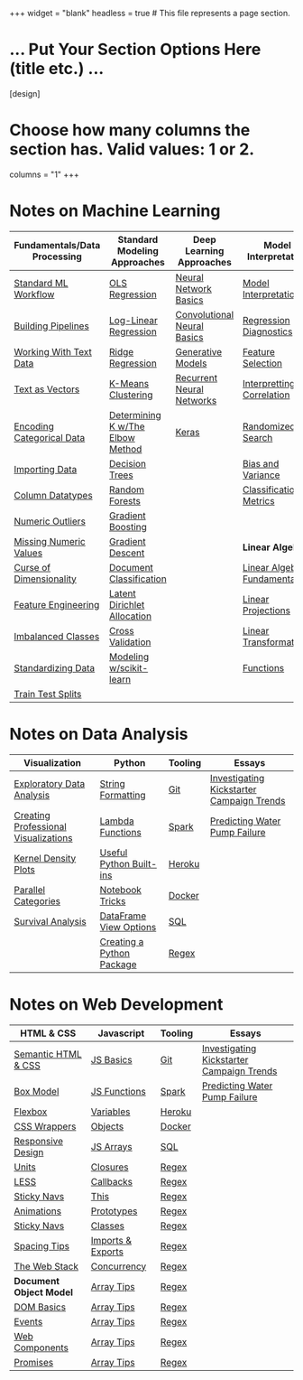 +++
widget = "blank"
headless = true  # This file represents a page section.

# ... Put Your Section Options Here (title etc.) ...

[design]
  # Choose how many columns the section has. Valid values: 1 or 2.
  columns = "1"
+++

# Notes on Machine Learning

| Fundamentals/Data Processing                                                       | Standard Modeling Approaches                                                           | Deep Learning Approaches                                                                 | Model Interpretation                                                                   |
| ---------------------------------------------------------------------------------- | -------------------------------------------------------------------------------------- | ---------------------------------------------------------------------------------------- | -------------------------------------------------------------------------------------- |
| [Standard ML Workflow ](https://www.mwbrady.com/post/mlworkflow/mlworkflow/)       | [OLS Regression](https://www.mwbrady.com/post/olsregression/)                          | [Neural Network Basics](https://www.mwbrady.com/post/neuralnetworkbasics/)               | [Model Interpretation](https://www.mwbrady.com/post/modelinterpretation/)              |
| [Building Pipelines](https://www.mwbrady.com/post/pipelines/)                      | [Log-Linear Regression](https://www.mwbrady.com/post/loglinerregression/)              | [Convolutional Neural Basics](https://www.mwbrady.com/post/convolutionalneuralnetworks/) | [Regression Diagnostics](https://www.mwbrady.com/post/regressiondiagnostics/)          |
| [Working With Text Data](https://www.mwbrady.com/post/workingwithtextdata/)        | [Ridge Regression](https://www.mwbrady.com/post/ridgeregression/)                      | [Generative Models](https://www.mwbrady.com/post/generativemodels/)                      | [Feature Selection](https://www.mwbrady.com/post/featureselection/)                    |
| [Text as Vectors](https://www.mwbrady.com/post/textasvectors/)                     | [K-Means Clustering](https://www.mwbrady.com/post/kmeans/)                             | [Recurrent Neural Networks](https://www.mwbrady.com/post/recurrentneuralnetworks/)       | [Interpretting Correlation](https://www.mwbrady.com/post/interprettingcorrelations/)   |
| [Encoding Categorical Data](https://www.mwbrady.com/post/encodingcategoricaldata/) | [Determining K w/The Elbow Method](https://www.mwbrady.com/post/elbowmethod/)          | [Keras](https://www.mwbrady.com/post/keras/)                                             | [Randomized Search](https://www.mwbrady.com/post/randomizedsearch/)                    |
| [Importing Data](https://www.mwbrady.com/post/importingdata/)                      | [Decision Trees](https://www.mwbrady.com/post/decisiontrees/)                          |                                                                                          | [Bias and Variance](https://www.mwbrady.com/post/biasandvariance/)                     |
| [Column Datatypes](https://www.mwbrady.com/post/columndatatypes/)                  | [Random Forests](https://www.mwbrady.com/post/randomforests/)                          |                                                                                          | [Classification Metrics](https://www.mwbrady.com/post/classificationmetrics/)          |
| [Numeric Outliers](https://www.mwbrady.com/post/numericoutliers/)                  | [Gradient Boosting](https://www.mwbrady.com/post/gradientboosting/)                    |                                                                                          |                                                                                        |
| [Missing Numeric Values](https://www.mwbrady.com/post/missingnumericvalues/)       | [Gradient Descent](https://www.mwbrady.com/post/gradientdescent/)                      |                                                                                          | **Linear Algebra**                                                                     |
| [Curse of Dimensionality](https://www.mwbrady.com/post/curseofdimensionality/)     | [Document Classification](https://www.mwbrady.com/post/documentclassification/)        |                                                                                          | [Linear Algebra Fundamentals](https://www.mwbrady.com/post/linearalgebrafundamentals/) |
| [Feature Engineering](https://www.mwbrady.com/post/featureengineering/)            | [Latent Dirichlet Allocation](https://www.mwbrady.com/post/latentdirichletallocation/) |                                                                                          | [Linear Projections](https://www.mwbrady.com/post/linearprojections/)                  |
| [Imbalanced Classes](https://www.mwbrady.com/post/imbalancedclasses/)              | [Cross Validation](https://www.mwbrady.com/post/crossvalidation/)                      |                                                                                          | [Linear Transformations](https://www.mwbrady.com/post/lineartransformations)           |
| [Standardizing Data](https://www.mwbrady.com/post/standardizingdata/)              | [Modeling w/scikit-learn](https://www.mwbrady.com/post/scikitlearnmodels)              |                                                                                          | [Functions](https://www.mwbrady.com/post/functions/)                                   |
| [Train Test Splits](https://www.mwbrady.com/post/traintestsplits/traintestsplits/) |                                                                                        |                                                                                          |                                                                                        |

# Notes on Data Analysis

| Visualization                                                                        | Python                                                                            | Tooling                                        | Essays                                                                                 |
| ------------------------------------------------------------------------------------ | --------------------------------------------------------------------------------- | ---------------------------------------------- | -------------------------------------------------------------------------------------- |
| [Exploratory Data Analysis](https://www.mwbrady.com/post/exploratorydataanalysis/)   | [String Formatting](https://www.mwbrady.com/post/stringformatting/)               | [Git](https://www.mwbrady.com/post/git/)       | [Investigating Kickstarter Campaign Trends](https://www.mwbrady.com/post/kickstarter/) |
| [Creating Professional Visualizations](https://www.mwbrady.com/post/visualization/)  | [Lambda Functions](https://www.mwbrady.com/post/lambdafunctions/)                 | [Spark](https://www.mwbrady.com/post/spark)    | [Predicting Water Pump Failure](https://www.mwbrady.com/#)                             |
| [Kernel Density Plots](https://www.mwbrady.com/post/kerneldensityplots/)             | [Useful Python Built-ins](https://www.mwbrady.com/post/usefulpythonbuiltins/)     | [Heroku](https://www.mwbrady.com/post/heroku/) |                                                                                        |
| [Parallel Categories](https://www.mwbrady.com/post/parallelcategoriesvisualization/) | [Notebook Tricks](https://www.mwbrady.com/post/notebooktricks/)                   | [Docker](https://www.mwbrady.com/post/docker/) |                                                                                        |
| [Survival Analysis](https://www.mwbrady.com/post/survivalanalysis/)                  | [DataFrame View Options](https://www.mwbrady.com/post/)                           | [SQL](https://www.mwbrady.com/post/sql/)       |                                                                                        |
|                                                                                      | [Creating a Python Package](https://www.mwbrady.com/post/creatingapythonpackage/) | [Regex](https://www.mwbrady.com/post/regex/)   |                                                                                        |

# Notes on Web Development

| HTML & CSS                                                           | Javascript                                                           | Tooling                                         | Essays                                                                                 |
| -------------------------------------------------------------------- | -------------------------------------------------------------------- | ----------------------------------------------- | -------------------------------------------------------------------------------------- |
| [Semantic HTML & CSS](https://www.mwbrady.com/post/semantichtmlcss/) | [JS Basics](https://www.mwbrady.com/post/jsbasics/)                  | [Git](https://www.mwbrady.com/post/git/)        | [Investigating Kickstarter Campaign Trends](https://www.mwbrady.com/post/kickstarter/) |
| [Box Model](https://www.mwbrady.com/post/boxmodel/)                  | [JS Functions](https://www.mwbrady.com/post/jsfunctions/)            | [Spark](https://www.mwbrady.com/post/spark)     | [Predicting Water Pump Failure](https://www.mwbrady.com/#)                             |
| [Flexbox](https://www.mwbrady.com/post/flexbox/)                     | [Variables](https://www.mwbrady.com/post/variables/)                 | [Heroku](https://www.mwbrady.com/post/heroku/)  |                                                                                        |
| [CSS Wrappers](https://www.mwbrady.com/post/wrappers/)               | [Objects](https://www.mwbrady.com/post/objects/)                     | [Docker](https://www.mwbrady.com/post/docker/)  |                                                                                        |
| [Responsive Design](https://www.mwbrady.com/post/responsivedesign/)  | [JS Arrays](https://www.mwbrady.com/jsarrays/)                       | [SQL](https://www.mwbrady.com/post/sql/)        |                                                                                        |
| [Units](https://www.mwbrady.com/post/units/)                         | [Closures](https://www.mwbrady.com/post/closures/)                   | [Regex](https://www.mwbrady.com/post/regex/)    |                                                                                        |
| [LESS](https://www.mwbrady.com/post/less/)                           | [Callbacks](https://www.mwbrady.com/post/callbacks/)                 | [Regex](https://www.mwbrady.com/post/regex/)    |                                                                                        |
| [Sticky Navs](https://www.mwbrady.com/post/stickynavs/)              | [This](https://www.mwbrady.com/post/this/)                           | [Regex](https://www.mwbrady.com/post/regex/)    |                                                                                        |
| [Animations](https://www.mwbrady.com/post/animations/)               | [Prototypes](https://www.mwbrady.com/post/prototypes/)               | [Regex](https://www.mwbrady.com/post/regex/)    |                                                                                        |
| [Sticky Navs](https://www.mwbrady.com/post/stickynavs/)              | [Classes](https://www.mwbrady.com/post/classes/)                     | [Regex](https://www.mwbrady.com/post/regex/)    |                                                                                        |
| [Spacing Tips](https://www.mwbrady.com/post/spacingtips/)            | [Imports & Exports](https://www.mwbrady.com/post/importsandexports/) | [Regex](https://www.mwbrady.com/post/regex/)    |                                                                                        |
| [The Web Stack](https://www.mwbrady.com/post/stickynavs/)            | [Concurrency](https://www.mwbrady.com/post/concurrency/)             | [Regex](https://www.mwbrady.com/post/webstack/) |                                                                                        |
| **Document Object Model**                                            | [Array Tips](https://www.mwbrady.com/post/arraytips/)                | [Regex](https://www.mwbrady.com/post/webstack/) |                                                                                        |
| [DOM Basics](https://www.mwbrady.com/post/domstack/)                 | [Array Tips](https://www.mwbrady.com/post/arraytips/)                | [Regex](https://www.mwbrady.com/post/webstack/) |                                                                                        |
| [Events](https://www.mwbrady.com/post/events/)                       | [Array Tips](https://www.mwbrady.com/post/arraytips/)                | [Regex](https://www.mwbrady.com/post/webstack/) |                                                                                        |
| [Web Components](https://www.mwbrady.com/post/webcomponents/)        | [Array Tips](https://www.mwbrady.com/post/arraytips/)                | [Regex](https://www.mwbrady.com/post/webstack/) |                                                                                        |
| [Promises](https://www.mwbrady.com/post/promises/)                   | [Array Tips](https://www.mwbrady.com/post/arraytips/)                | [Regex](https://www.mwbrady.com/post/webstack/) |                                                                                        |
